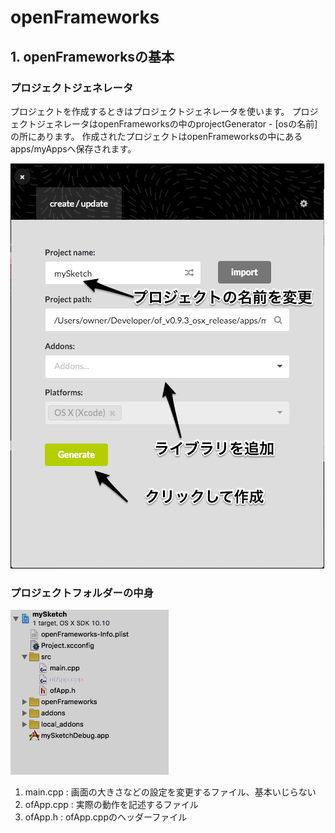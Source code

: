 # openFrameworks

## 1. openFrameworksの基本

### プロジェクトジェネレータ


プロジェクトを作成するときはプロジェクトジェネレータを使います。
プロジェクトジェネレータはopenFrameworksの中のprojectGenerator - [osの名前]の所にあります。
作成されたプロジェクトはopenFrameworksの中にあるapps/myAppsへ保存されます。

![projectGenerator](https://github.com/Muratchi/MediaArtDengiken/blob/master/projectGenerator.png)


### プロジェクトフォルダーの中身

![folder](https://github.com/Muratchi/MediaArtDengiken/blob/master/folder.png)

1. main.cpp  : 画面の大きさなどの設定を変更するファイル、基本いじらない
2. ofApp.cpp : 実際の動作を記述するファイル 
3. ofApp.h   : ofApp.cppのヘッダーファイル

 





